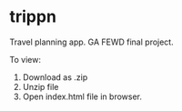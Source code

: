 # trippn
Travel planning app. GA FEWD final project.

To view:

1. Download as .zip
2. Unzip file
3. Open index.html file in browser.
